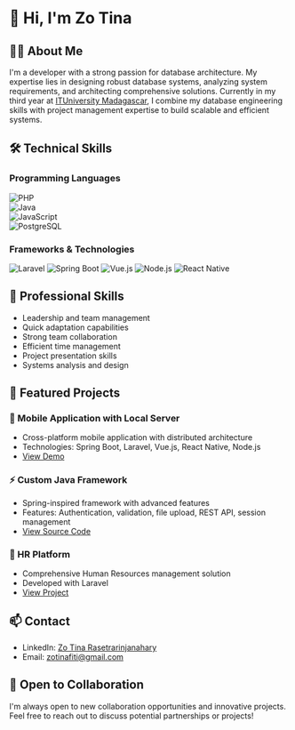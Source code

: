 # 👋 Hi, I'm Zo Tina

## 👨‍💻 About Me
I'm a developer with a strong passion for database architecture. My expertise lies in designing robust database systems, analyzing system requirements, and architecting comprehensive solutions. Currently in my third year at [ITUniversity Madagascar](https://www.ituniversity-mg.com/), I combine my database engineering skills with project management expertise to build scalable and efficient systems.


## 🛠 Technical Skills

### Programming Languages
![PHP](https://img.shields.io/badge/PHP-777BB4?style=for-the-badge&logo=php&logoColor=white)  
![Java](https://img.shields.io/badge/Java-ED8B00?style=for-the-badge&logo=java&logoColor=white)  
![JavaScript](https://img.shields.io/badge/JavaScript-F7DF1E?style=for-the-badge&logo=javascript&logoColor=black)  
![PostgreSQL](https://img.shields.io/badge/PostgreSQL-336791?style=for-the-badge&logo=postgresql&logoColor=white)  


### Frameworks & Technologies
![Laravel](https://img.shields.io/badge/Laravel-FF2D20?style=for-the-badge&logo=laravel&logoColor=white)
![Spring Boot](https://img.shields.io/badge/Spring_Boot-6DB33F?style=for-the-badge&logo=spring-boot&logoColor=white)
![Vue.js](https://img.shields.io/badge/Vue.js-35495E?style=for-the-badge&logo=vue.js&logoColor=4FC08D)
![Node.js](https://img.shields.io/badge/Node.js-43853D?style=for-the-badge&logo=node.js&logoColor=white)
![React Native](https://img.shields.io/badge/React_Native-20232A?style=for-the-badge&logo=react&logoColor=61DAFB)

## 💼 Professional Skills
- Leadership and team management
- Quick adaptation capabilities
- Strong team collaboration
- Efficient time management
- Project presentation skills
- Systems analysis and design

## 🌟 Featured Projects

### 📱 Mobile Application with Local Server
- Cross-platform mobile application with distributed architecture
- Technologies: Spring Boot, Laravel, Vue.js, React Native, Node.js
- [View Demo](https://expo.dev/accounts/zotina/projects/MOBILEAPK/builds/fb1ca88e-6062-4b4f-8ee0-fc3f482c485d)

### ⚡ Custom Java Framework
- Spring-inspired framework with advanced features
- Features: Authentication, validation, file upload, REST API, session management
- [View Source Code](https://github.com/zotina/Framework.git)

### 👥 HR Platform
- Comprehensive Human Resources management solution
- Developed with Laravel
- [View Project](https://github.com/zotina/gestion-Rh.git)

## 📫 Contact
- LinkedIn: [Zo Tina Rasetrarinjanahary](https://linkedin.com/in/zo-tina-rasetrarinjanahary-659638272)
- Email: zotinafiti@gmail.com

## 🤝 Open to Collaboration
I'm always open to new collaboration opportunities and innovative projects. Feel free to reach out to discuss potential partnerships or projects!